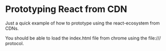 # Prototyping React from CDN

Just a quick example of how to prototype using the react-ecosystem from CDNs.

You should be able to load the index.html file from chrome using the file:/// protocol.
